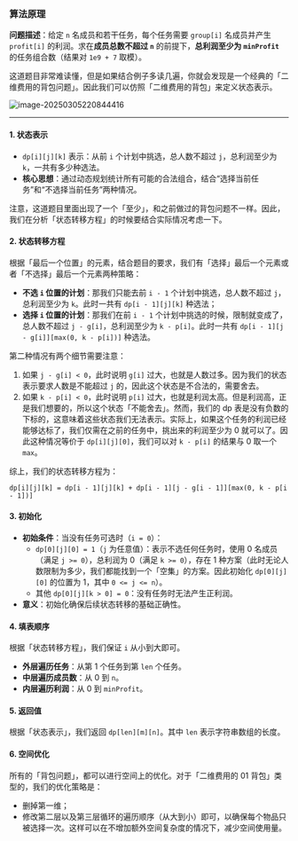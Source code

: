 ### 算法原理

**问题描述**：给定 `n` 名成员和若干任务，每个任务需要 `group[i]` 名成员并产生 `profit[i]` 的利润。求在**成员总数不超过 `n`** 的前提下，**总利润至少为 `minProfit`** 的任务组合数（结果对 `1e9 + 7` 取模）。

这道题目非常难读懂，但是如果结合例子多读几遍，你就会发现是一个经典的「二维费用的背包问题」。因此我们可以仿照「二维费用的背包」来定义状态表示。

![image-20250305220844416](https://cdn.jsdelivr.net/gh/huangcancan-xbc/Drawing-bed@master/Algorithm/20250305220844563.png)

---

#### 1. 状态表示

-   `dp[i][j][k]` 表示：从前 `i` 个计划中挑选，总人数不超过 `j`，总利润至少为 `k`，一共有多少种选法。
-   **核心思想**：通过动态规划统计所有可能的合法组合，结合“选择当前任务”和“不选择当前任务”两种情况。

注意，这道题目里面出现了一个「至少」，和之前做过的背包问题不一样。因此，我们在分析「状态转移方程」的时候要结合实际情况考虑一下。

#### 2. 状态转移方程

根据「最后一个位置」的元素，结合题目的要求，我们有「选择」最后一个元素或者「不选择」最后一个元素两种策略：
- **不选 `i` 位置的计划**：那我们只能去前 `i - 1` 个计划中挑选，总人数不超过 `j`，总利润至少为 `k`。此时一共有 `dp[i - 1][j][k]` 种选法；
- **选择 `i` 位置的计划**：那我们在前 `i - 1` 个计划中挑选的时候，限制就变成了，总人数不超过 `j - g[i]`，总利润至少为 `k - p[i]`。此时一共有 `dp[i - 1][j - g[i]][max(0, k - p[i])]` 种选法。

第二种情况有两个细节需要注意：
1. 如果 `j - g[i] < 0`，此时说明 `g[i]` 过大，也就是人数过多。因为我们的状态表示要求人数是不能超过 `j` 的，因此这个状态是不合法的，需要舍去。
2. 如果 `k - p[i] < 0`，此时说明 `p[i]` 过大，也就是利润太高。但是利润高，正是我们想要的，所以这个状态「不能舍去」。然而，我们的 dp 表是没有负数的下标的，这意味着这些状态我们无法表示。实际上，如果这个任务的利润已经能够达标了，我们仅需在之前的任务中，挑出来的利润至少为 0 就可以了。因此这种情况等价于 `dp[i][j][0]`，我们可以对 `k - p[i]` 的结果与 0 取一个 `max`。

综上，我们的状态转移方程为：
```
dp[i][j][k] = dp[i - 1][j][k] + dp[i - 1][j - g[i - 1]][max(0, k - p[i - 1])]
```

#### 3. 初始化
- **初始条件**：当没有任务可选时（`i = 0`）：
    - `dp[0][j][0] = 1`（`j` 为任意值）：表示不选任何任务时，使用 0 名成员（满足 `j >= 0`），总利润为 0（满足 `k >= 0`），存在 1 种方案（此时无论人数限制为多少，我们都能找到一个「空集」的方案。因此初始化 `dp[0][j][0]` 的位置为 1，其中 `0 <= j <= n`）。
    - 其他 `dp[0][j][k > 0] = 0`：没有任务时无法产生正利润。
- **意义**：初始化确保后续状态转移的基础正确性。

#### 4. 填表顺序
根据「状态转移方程」，我们保证 `i` 从小到大即可。

- **外层遍历任务**：从第 1 个任务到第 `len` 个任务。
- **中层遍历成员数**：从 0 到 `n`。
- **内层遍历利润**：从 0 到 `minProfit`。

#### 5. 返回值

根据「状态表示」，我们返回 `dp[len][m][n]`。其中 `len` 表示字符串数组的长度。

#### 6. 空间优化

所有的「背包问题」，都可以进行空间上的优化。对于「二维费用的 01 背包」类型的，我们的优化策略是：
- 删掉第一维；
- 修改第二层以及第三层循环的遍历顺序（从大到小）即可，以确保每个物品只被选择一次。这样可以在不增加额外空间复杂度的情况下，减少空间使用量。
